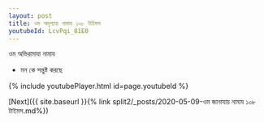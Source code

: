 ```yaml
---
layout: post
title: ওম অদৃশ্যায় নামায ১০৮ টাইমস
youtubeId: LcvPqi_81E0
---
```

 
 
 ওম অভিরামাযা নামায  
 
 -  মন কে সন্তুষ্ট করছে 
 
  
 
  
 
 
 
 
 
 


{% include youtubePlayer.html id=page.youtubeId %}
 
[Next]({{ site.baseurl }}{% link  split2/_posts/2020-05-09-ওম জানাযায় নামায ১০৮ টাইমস.md%})
 
